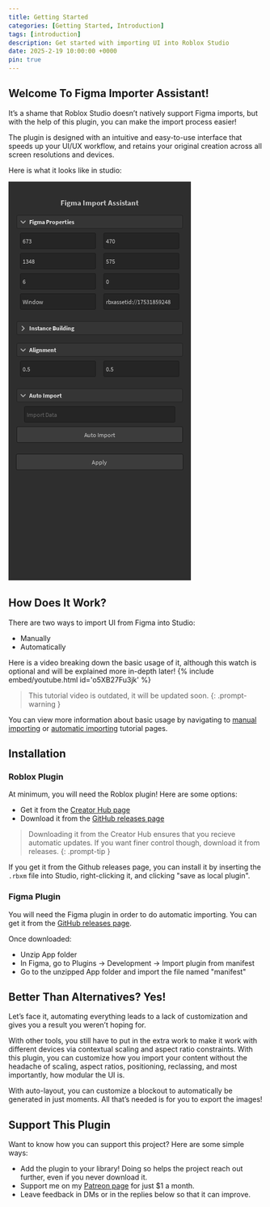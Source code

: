 ```yaml
---
title: Getting Started
categories: [Getting Started, Introduction]
tags: [introduction]
description: Get started with importing UI into Roblox Studio
date: 2025-2-19 10:00:00 +0000
pin: true
---
```


## Welcome To Figma Importer Assistant!
It’s a shame that Roblox Studio doesn’t natively support Figma imports, but with the help of this plugin, you can make the import process easier!

The plugin is designed with an intuitive and easy-to-use interface that speeds up your UI/UX workflow, and retains your original creation across all screen resolutions and devices.

Here is what it looks like in studio:

![](../assets/plugin-appearance-example.png)

## How Does It Work?
There are two ways to import UI from Figma into Studio:
* Manually
* Automatically

Here is a video breaking down the basic usage of it, although this watch is optional and will be explained more in-depth later!
{% include embed/youtube.html id='o5XB27Fu3jk' %}

<!-- markdownlint-capture -->
<!-- markdownlint-disable -->
> This tutorial video is outdated, it will be updated soon.
{: .prompt-warning }
<!-- markdownlint-restore -->

You can view more information about basic usage by navigating to [manual importing](/posts/manualimporting/) or [automatic importing](/posts/automaticimporting/) tutorial pages.

## Installation

### Roblox Plugin
At minimum, you will need the Roblox plugin! Here are some options:
* Get it from the [Creator Hub page](https://create.roblox.com/store/asset/17426771250/Figma-Importer-Assistant)
* Download it from the [GitHub releases page](https://github.com/MiaGobble/Figma-Import-Assistant/releases)

<!-- markdownlint-capture -->
<!-- markdownlint-disable -->
> Downloading it from the Creator Hub ensures that you recieve automatic updates. If you want finer control though, download it from releases.
{: .prompt-tip }
<!-- markdownlint-restore -->

If you get it from the Github releases page, you can install it by inserting the `.rbxm` file into Studio, right-clicking it, and clicking "save as local plugin".

### Figma Plugin
You will need the Figma plugin in order to do automatic importing. You can get it from the [GitHub releases page](https://github.com/MiaGobble/Figma-Import-Assistant/releases).

Once downloaded:
* Unzip App folder
* In Figma, go to Plugins -> Development -> Import plugin from manifest
* Go to the unzipped App folder and import the file named "manifest"

## Better Than Alternatives? Yes!
Let’s face it, automating everything leads to a lack of customization and gives you a result you weren’t hoping for.

With other tools, you still have to put in the extra work to make it work with different devices via contextual scaling and aspect ratio constraints. With this plugin, you can customize how you import your content without the headache of scaling, aspect ratios, positioning, reclassing, and most importantly, how modular the UI is.

With auto-layout, you can customize a blockout to automatically be generated in just moments. All that’s needed is for you to export the images!

## Support This Plugin
Want to know how you can support this project? Here are some simple ways:
* Add the plugin to your library! Doing so helps the project reach out further, even if you never download it.
* Support me on my [Patreon page](https://www.patreon.com/c/iGottic) for just $1 a month.
* Leave feedback in DMs or in the replies below so that it can improve.